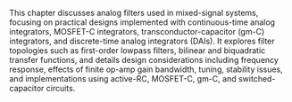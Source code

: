 This chapter discusses analog filters used in mixed-signal systems, focusing on practical designs implemented with continuous-time analog integrators, MOSFET-C integrators, transconductor-capacitor (gm-C) integrators, and discrete-time analog integrators (DAIs). It explores filter topologies such as first-order lowpass filters, bilinear and biquadratic transfer functions, and details design considerations including frequency response, effects of finite op-amp gain bandwidth, tuning, stability issues, and implementations using active-RC, MOSFET-C, gm-C, and switched-capacitor circuits.
